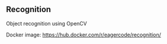 ## Recognition
Object recognition using OpenCV

Docker image: https://hub.docker.com/r/eagercode/recognition/
